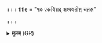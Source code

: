 +++
title = "१० एकत्रिंशद् अश्ववतीश् चतस्र"

+++
<details><summary>मूलम् (GR)</summary>

एकत्रिंशद् अश्ववतीश्  
चतस्र उत गुङ्गुवः ।  
शिवा दश शृता दश  
केशिनीः पञ्चविंशतिः ।  
इदम् उलुङ्गुलुकाभ्यो  
अप्सराभ्यो ऽकरं नमः ॥
</details>